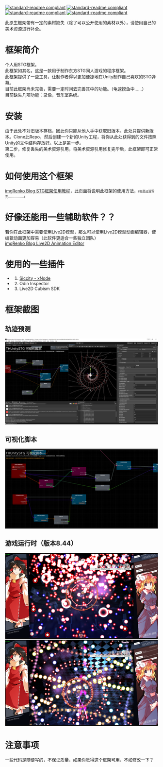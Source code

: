 [![standard-readme compliant](https://img.shields.io/badge/build-passing-brightgreen.svg?style=flat-square)](https://github.com/RichardLitt/standard-readme) [![standard-readme compliant](https://img.shields.io/badge/license-MIT-informational.svg?style=flat-square)](https://github.com/RichardLitt/standard-readme) [![standard-readme compliant](https://img.shields.io/badge/FrameworkVer-9.89-yellow.svg?style=flat-square)](https://github.com/RichardLitt/standard-readme) [![standard-readme compliant](https://img.shields.io/badge/UnityRequire-2019.4fLTS-yellow.svg?style=flat-square)](https://github.com/RichardLitt/standard-readme)


此原生框架带有一定的素材缺失（除了可以公开使用的素材以外），请使用自己的美术资源进行补全。

# 框架简介
个人用STG框架。  
此框架如其名，这是一款用于制作东方STG同人游戏的程序框架。  
此框架提供了一些工具，让制作者得以更加便捷地在Unity制作自己喜欢的STG弹幕。  
目前此框架尚未完善，需要一定时间去完善其中的功能。（龟速摸鱼中……）  
目前缺失几项功能：录像，音乐室系统。  

# 安装
由于此处不对旧版本存档，因此你只能从他人手中获取旧版本。此处只提供新版本。Clone此Repo，然后创建一个新的Unity工程，将你从此处获得到的文件按照Unity的文件结构存放好。以上是第一步。  
第二步，修复丢失的美术资源引用。将美术资源引用修复完毕后，此框架即可正常使用。  

# 如何使用这个框架
[imgRenko Blog STG框架使用教程](https://imgrenko.gitee.io/2021/03/12/TouHouSTGFrameWorkTutorials/)，此页面将说明此框架的使用方法，<font size = 1>(但是还没写完………………)</font>

# 好像还能用一些辅助软件？？
若你在此框架中需要使用Live2D模型，那么可以使用Live2D模型动画编辑器，使编辑动画更加容易（此软件更适合一些独立团队）  
[imgRenko Blog Live2D Animation Editor](https://imgrenko.gitee.io/2020/09/16/Live2DAnimationEditor/)
# 使用的一些插件
* 1. [Siccity - xNode](https://github.com/Siccity/xNode)  
* 2. Odin Inspector  
* 3. Live2D Cubism SDK  

# 框架截图
## 轨迹预测  
![image](https://github.com/imgRenko/Screen-Art-TH-STG-Framework-for-Unity/blob/main/ReadMeImage/Track.png)
## 可视化脚本  
![image](https://github.com/imgRenko/Screen-Art-TH-STG-Framework-for-Unity/blob/main/ReadMeImage/xNode.png)
## 游戏运行时（版本8.44）  
![image](https://github.com/imgRenko/Screen-Art-TH-STG-Framework-for-Unity/blob/main/ReadMeImage/1.png)
![image](https://github.com/imgRenko/Screen-Art-TH-STG-Framework-for-Unity/blob/main/ReadMeImage/2.png)

# 注意事项
一些代码是随便写的，不保证质量，如果你觉得这个框架可用，不如修改一下？
